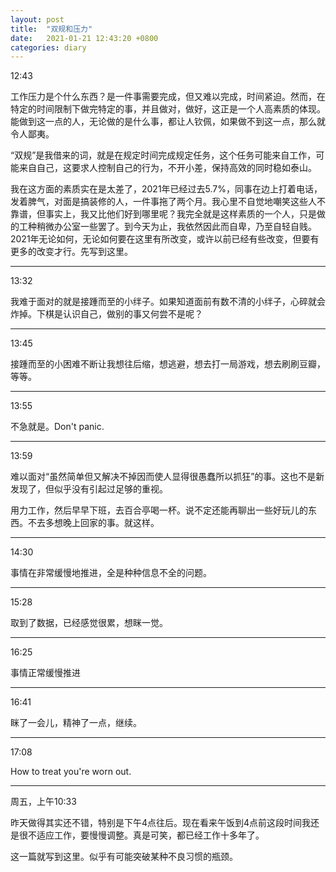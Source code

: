 ```yaml
---
layout: post
title:  "双规和压力"
date:   2021-01-21 12:43:20 +0800
categories: diary
---
```


12:43

工作压力是个什么东西？是一件事需要完成，但又难以完成，时间紧迫。然而，在特定的时间限制下做完特定的事，并且做对，做好，这正是一个人高素质的体现。能做到这一点的人，无论做的是什么事，都让人钦佩，如果做不到这一点，那么就令人鄙夷。

“双规”是我借来的词，就是在规定时间完成规定任务，这个任务可能来自工作，可能来自自己，这要求人控制自己的行为，不开小差，保持高效的同时稳如泰山。

我在这方面的素质实在是太差了，2021年已经过去5.7%，同事在边上打着电话，发着脾气，对面是搞装修的人，一件事拖了两个月。我心里不自觉地嘲笑这些人不靠谱，但事实上，我又比他们好到哪里呢？我完全就是这样素质的一个人，只是做的工种稍微办公室一些罢了。到今天为止，我依然因此而自卑，乃至自轻自贱。2021年无论如何，无论如何要在这里有所改变，或许以前已经有些改变，但要有更多的改变才行。先写到这里。

----

13:32

我难于面对的就是接踵而至的小绊子。如果知道面前有数不清的小绊子，心碎就会炸掉。下棋是认识自己，做别的事又何尝不是呢？

----

13:45

接踵而至的小困难不断让我想往后缩，想逃避，想去打一局游戏，想去刷刷豆瓣，等等。

----

13:55

不急就是。Don't panic.

----

13:59

难以面对“虽然简单但又解决不掉因而使人显得很愚蠢所以抓狂”的事。这也不是新发现了，但似乎没有引起过足够的重视。

用力工作，然后早早下班，去百合亭喝一杯。说不定还能再聊出一些好玩儿的东西。不去多想晚上回家的事。就这样。

----

14:30

事情在非常缓慢地推进，全是种种信息不全的问题。

----

15:28

取到了数据，已经感觉很累，想眯一觉。

----

16:25

事情正常缓慢推进

----

16:41

眯了一会儿，精神了一点，继续。

----

17:08

How to treat you're worn out.

----

周五，上午10:33

昨天做得其实还不错，特别是下午4点往后。现在看来午饭到4点前这段时间我还是很不适应工作，要慢慢调整。真是可笑，都已经工作十多年了。

这一篇就写到这里。似乎有可能突破某种不良习惯的瓶颈。
